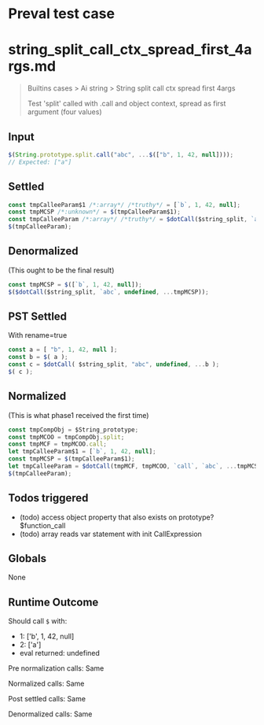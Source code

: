 # Preval test case

# string_split_call_ctx_spread_first_4args.md

> Builtins cases > Ai string > String split call ctx spread first 4args
>
> Test 'split' called with .call and object context, spread as first argument (four values)

## Input

`````js filename=intro
$(String.prototype.split.call("abc", ...$(["b", 1, 42, null])));
// Expected: ["a"]
`````


## Settled


`````js filename=intro
const tmpCalleeParam$1 /*:array*/ /*truthy*/ = [`b`, 1, 42, null];
const tmpMCSP /*:unknown*/ = $(tmpCalleeParam$1);
const tmpCalleeParam /*:array*/ /*truthy*/ = $dotCall($string_split, `abc`, undefined, ...tmpMCSP);
$(tmpCalleeParam);
`````


## Denormalized
(This ought to be the final result)

`````js filename=intro
const tmpMCSP = $([`b`, 1, 42, null]);
$($dotCall($string_split, `abc`, undefined, ...tmpMCSP));
`````


## PST Settled
With rename=true

`````js filename=intro
const a = [ "b", 1, 42, null ];
const b = $( a );
const c = $dotCall( $string_split, "abc", undefined, ...b );
$( c );
`````


## Normalized
(This is what phase1 received the first time)

`````js filename=intro
const tmpCompObj = $String_prototype;
const tmpMCOO = tmpCompObj.split;
const tmpMCF = tmpMCOO.call;
let tmpCalleeParam$1 = [`b`, 1, 42, null];
const tmpMCSP = $(tmpCalleeParam$1);
let tmpCalleeParam = $dotCall(tmpMCF, tmpMCOO, `call`, `abc`, ...tmpMCSP);
$(tmpCalleeParam);
`````


## Todos triggered


- (todo) access object property that also exists on prototype? $function_call
- (todo) array reads var statement with init CallExpression


## Globals


None


## Runtime Outcome


Should call `$` with:
 - 1: ['b', 1, 42, null]
 - 2: ['a']
 - eval returned: undefined

Pre normalization calls: Same

Normalized calls: Same

Post settled calls: Same

Denormalized calls: Same
